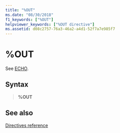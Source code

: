 ```yaml
---
title: "%OUT"
ms.date: "08/30/2018"
f1_keywords: ["%OUT"]
helpviewer_keywords: ["%OUT directive"]
ms.assetid: d08c2757-76a3-46a2-a4d1-52f7a7e985f7
---
```

# %OUT

See [ECHO](../../assembler/masm/echo.md).

## Syntax

> **%OUT**

## See also

[Directives reference](directives-reference.md)
